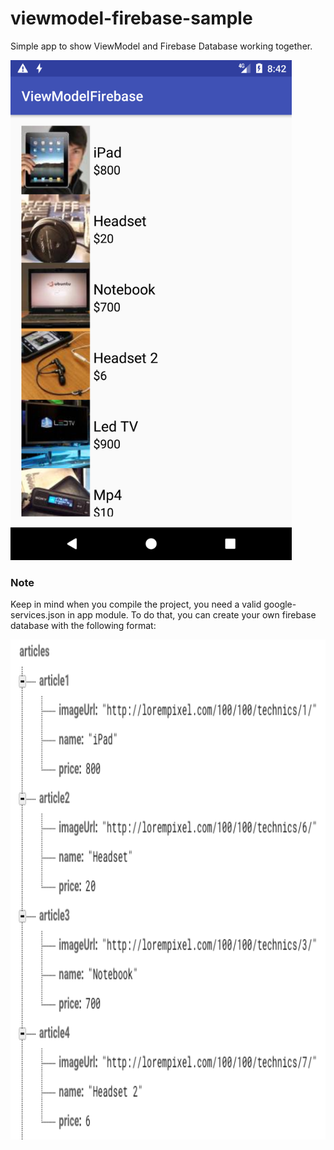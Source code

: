 # viewmodel-firebase-sample

Simple app to show ViewModel and Firebase Database working together.

<img src="home.png" height="800">

### Note
Keep in mind when you compile the project, you need a valid google-services.json in app module. To do that, you can create your own firebase database with the following format:

<img src="firebase-database.png" height="800">
